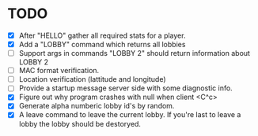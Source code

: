 TODO
====

- [X] After "HELLO" gather all required stats for a player. 
- [x] Add a "LOBBY" command which returns all lobbies
- [ ] Support args in commands "LOBBY 2" should return information about LOBBY 2
- [ ] MAC format verification.
- [ ] Location verification (lattitude and longitude)
- [ ] Provide a startup message server side with some diagnostic info.
- [x] Figure out why program crashes with null when client <C^c>
- [x] Generate alpha numberic lobby id's by random. 
- [x] A leave command to leave the current lobby. If you're last to
  leave a lobby the lobby should be destoryed. 
